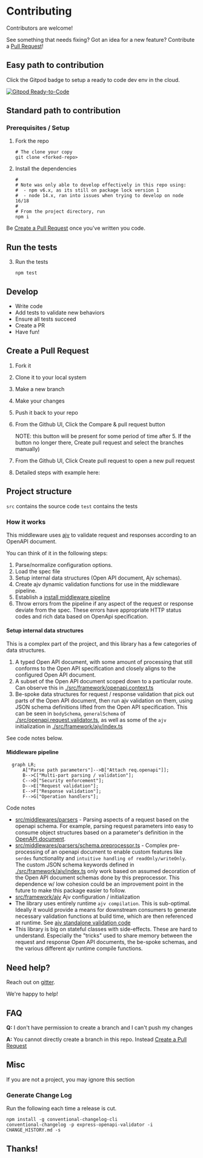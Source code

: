 # Contributing

Contributors are welcome!

See something that needs fixing? Got an idea for a new feature? Contribute a [Pull Request](#Create-a-Pull-Request)!

## Easy path to contribution
Click the Gitpod badge to setup a ready to code dev env in the cloud.

[![Gitpod Ready-to-Code](https://img.shields.io/badge/Gitpod-Ready--to--Code-blue?logo=gitpod)](https://gitpod.io/#https://github.com/cdimascio/express-openapi-validator)

## Standard path to contribution

### Prerequisites / Setup

1. Fork the repo

   ```shell
   # The clone your copy
   git clone <forked-repo>
   ```

2. Install the dependencies

   ```shell
   #
   # Note was only able to develop effectively in this repo using:
   #  - npm v6.x, as its still on package lock version 1
   #  - node 14.x, ran into issues when trying to develop on node 16/18
   #
   # From the project directory, run
   npm i
   ```

Be [Create a Pull Request](#create-a-pull-request) once you've written you code.

## Run the tests

3. Run the tests

   ```shell
   npm test
   ```

## Develop

- Write code
- Add tests to validate new behaviors
- Ensure all tests succeed
- Create a PR
- Have fun!

## Create a Pull Request

1. Fork it
2. Clone it to your local system
3. Make a new branch
4. Make your changes
5. Push it back to your repo
6. From the Github UI, Click the Compare & pull request button

   NOTE: this button will be present for some period of time after 5. If the button no longer there, Create pull request and select the branches manually)
6. From the Github UI, Click Create pull request to open a new pull request
7. Detailed steps with example here:

## Project structure

`src` contains the source code
`test` contains the tests

### How it works

This middleware uses [ajv](https://ajv.js.org/) to validate
request and responses according to an OpenAPI document.

You can think of it in the following steps:

1. Parse/normalize configuration options.
2. Load the spec file
3. Setup internal data structures (Open API document, Ajv schemas).
4. Create ajv dynamic validation functions for use in the middleware pipeline.
5. Establish a [install middleware pipeline](./src/openapi.validator.ts)
6. Throw errors from the pipeline if any aspect of the request or response deviate from the spec. These errors have appropriate HTTP status codes and rich data based on OpenApi specification.

#### Setup internal data structures

This is a complex part of the project, and this library has a few categories of data structures.

1) A typed Open API document, with some amount of processing that still conforms to the Open API specification and closely aligns to the configured Open API document.
2) A subset of the Open API document scoped down to a particular route. Can observe this in [./src/framework/openapi.context.ts](./src/framework/openapi.context.ts)
3) Be-spoke data structures for request / response validation that pick out parts of the Open API document, then run ajv validation on them, using JSON schema definitions lifted from the Open API specification. This can be seen in `bodySchema`, `generalSchema` of [./src/openapi.request.validator.ts](./src/openapi.request.validator.ts), as well as some of the `ajv` initialization in [./src/framework/ajv/index.ts](./src/framework/ajv/index.ts)

See code notes below.

#### Middleware pipeline

```mermaid
  graph LR;
      A["Parse path parameters"]-->B["Attach req.openapi"]];
      B-->C["Multi-part parsing / validation"];
      C-->D["Security enforcement"];
      D-->E["Request validation"];
      E-->F["Response validation"];
      F-->G["Operation handlers"];
```

Code notes

- [src/middlewares/parsers](./src/middlewares/parsers) - Parsing aspects of a request based on the openapi schema. For example, parsing request parameters into easy to consume object structures based on a parameter's definition in the [OpenAPI document](https://swagger.io/docs/specification/describing-parameters/).
- [src/middlewares/parsers/schema.preprocessor.ts](./src/middlewares/parsers/schema.preprocessor.ts) - Complex pre-processing of an openapi document to enable custom features like `serdes` functionality and `intuitive handling of readOnly/writeOnly`. The custom JSON schema keywords defined in [./src/framework/ajv/index.ts](./src/framework/ajv/index.ts) only work based on assumed decoration of the Open API document schemas done by this preprocessor. This dependence w/ low cohesion could be an improvement point in the future to make this package easier to follow.
- [src/framework/ajv](./src/framework/ajv) Ajv configuration / initialization
- The library uses entirely runtime `ajv compilation`. This is sub-optimal. Ideally it would provide a means for downstream consumers to generate necessary validation functions at build time, which are then referenced at runtime. See [ajv standalone validation code](https://ajv.js.org/standalone.html)
- This library is big on stateful classes with side-effects. These are hard to understand. Especially the "tricks" used to share memory between the request and response Open API documents, the be-spoke schemas, and the various different ajv runtime compile functions.

## Need help?

Reach out on [gitter](https://gitter.im/cdimascio-oss/community).

We're happy to help!

## FAQ
**Q:** I don't have permission to create a branch and I can't push my changes

**A:** You cannot directly create a branch in this repo. Instead [Create a Pull Request](#create-a-pull-request)


## Misc
If you are not a project, you may ignore this section

### Generate Change Log

Run the following each time a release is cut.

```shell
npm install -g conventional-changelog-cli
conventional-changelog -p express-openapi-validator -i CHANGE_HISTORY.md -s
```

## Thanks!
